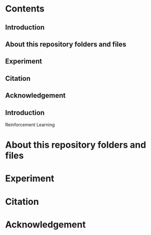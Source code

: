 # Contents
## Introduction
## About this repository folders and files
## Experiment
## Citation
## Acknowledgement
## Introduction
Reinforcement Learning 
# About this repository folders and files
# Experiment
# Citation
# Acknowledgement
